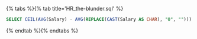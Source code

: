 {% tabs %}{% tab title='HR_the-blunder.sql' %}

```sql
SELECT CEIL(AVG(Salary) - AVG(REPLACE(CAST(Salary AS CHAR), "0", ""))) FROM Employees;
```

{% endtab %}{% endtabs %}
